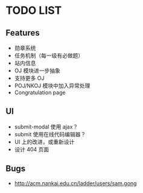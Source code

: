 TODO LIST
=========

Features
--------
- 勋章系统
- 任务机制（每一级有必做题）
- 站内信息
- OJ 模块进一步抽象
- 支持更多 OJ
- POJ/NKOJ 模块中加入异常处理
- Congratulation page

UI
--
- submit-modal 使用 ajax？
- submit 使用在线代码编辑器？
- UI 上的改进，或重新设计
- 设计 404 页面

Bugs
----
- http://acm.nankai.edu.cn/ladder/users/sam.gong
